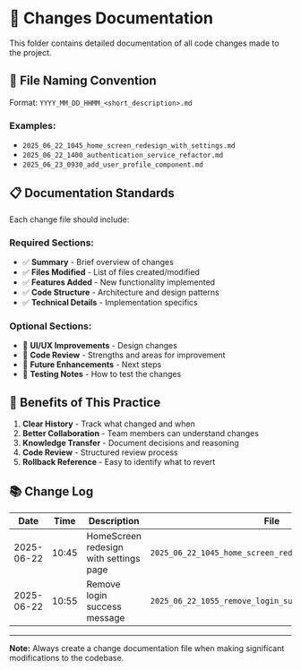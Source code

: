# 📝 Changes Documentation

This folder contains detailed documentation of all code changes made to the project.

## 📁 **File Naming Convention**

Format: `YYYY_MM_DD_HHMM_<short_description>.md`

### Examples:

- `2025_06_22_1045_home_screen_redesign_with_settings.md`
- `2025_06_22_1400_authentication_service_refactor.md`
- `2025_06_23_0930_add_user_profile_component.md`

## 📋 **Documentation Standards**

Each change file should include:

### **Required Sections:**

- ✅ **Summary** - Brief overview of changes
- ✅ **Files Modified** - List of files created/modified
- ✅ **Features Added** - New functionality implemented
- ✅ **Code Structure** - Architecture and design patterns
- ✅ **Technical Details** - Implementation specifics

### **Optional Sections:**

- 🔄 **UI/UX Improvements** - Design changes
- 🔄 **Code Review** - Strengths and areas for improvement
- 🔄 **Future Enhancements** - Next steps
- 🔄 **Testing Notes** - How to test the changes

## 🎯 **Benefits of This Practice**

1. **Clear History** - Track what changed and when
2. **Better Collaboration** - Team members can understand changes
3. **Knowledge Transfer** - Document decisions and reasoning
4. **Code Review** - Structured review process
5. **Rollback Reference** - Easy to identify what to revert

## 📚 **Change Log**

| Date       | Time  | Description                            | File                                                    |
| ---------- | ----- | -------------------------------------- | ------------------------------------------------------- |
| 2025-06-22 | 10:45 | HomeScreen redesign with settings page | `2025_06_22_1045_home_screen_redesign_with_settings.md` |
| 2025-06-22 | 10:55 | Remove login success message           | `2025_06_22_1055_remove_login_success_message.md`       |

---

**Note:** Always create a change documentation file when making significant modifications to the codebase.
